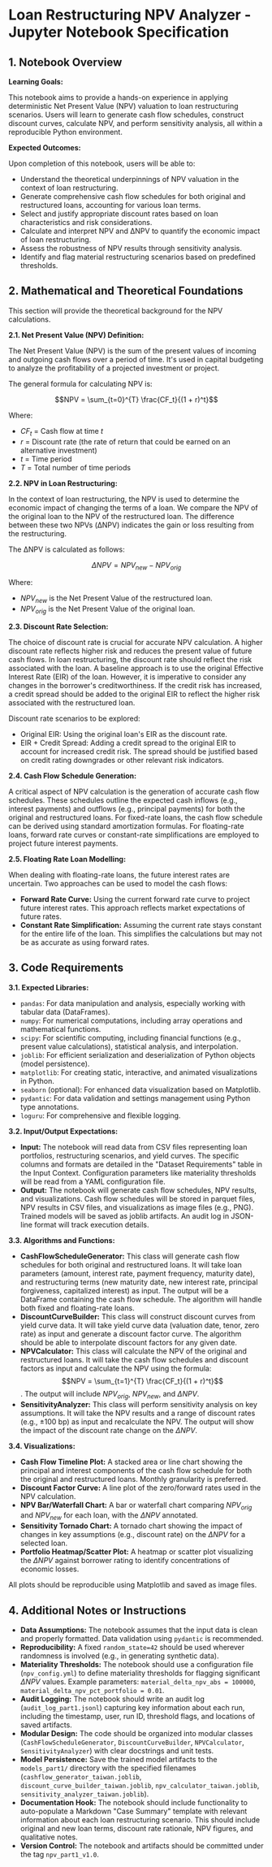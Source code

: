 
# Loan Restructuring NPV Analyzer - Jupyter Notebook Specification

## 1. Notebook Overview

**Learning Goals:**

This notebook aims to provide a hands-on experience in applying deterministic Net Present Value (NPV) valuation to loan restructuring scenarios.  Users will learn to generate cash flow schedules, construct discount curves, calculate NPV, and perform sensitivity analysis, all within a reproducible Python environment.

**Expected Outcomes:**

Upon completion of this notebook, users will be able to:

*   Understand the theoretical underpinnings of NPV valuation in the context of loan restructuring.
*   Generate comprehensive cash flow schedules for both original and restructured loans, accounting for various loan terms.
*   Select and justify appropriate discount rates based on loan characteristics and risk considerations.
*   Calculate and interpret NPV and ΔNPV to quantify the economic impact of loan restructuring.
*   Assess the robustness of NPV results through sensitivity analysis.
*   Identify and flag material restructuring scenarios based on predefined thresholds.

## 2. Mathematical and Theoretical Foundations

This section will provide the theoretical background for the NPV calculations.

**2.1. Net Present Value (NPV) Definition:**

The Net Present Value (NPV) is the sum of the present values of incoming and outgoing cash flows over a period of time.  It's used in capital budgeting to analyze the profitability of a projected investment or project.

The general formula for calculating NPV is:

$$NPV = \sum_{t=0}^{T} \frac{CF_t}{(1 + r)^t}$$

Where:

*   $CF_t$ = Cash flow at time *t*
*   *r* = Discount rate (the rate of return that could be earned on an alternative investment)
*   *t* = Time period
*   *T* = Total number of time periods

**2.2. NPV in Loan Restructuring:**

In the context of loan restructuring, the NPV is used to determine the economic impact of changing the terms of a loan. We compare the NPV of the original loan to the NPV of the restructured loan. The difference between these two NPVs (ΔNPV) indicates the gain or loss resulting from the restructuring.

The ΔNPV is calculated as follows:

$$ \Delta NPV = NPV_{new} - NPV_{orig} $$

Where:

*   $NPV_{new}$ is the Net Present Value of the restructured loan.
*   $NPV_{orig}$ is the Net Present Value of the original loan.

**2.3. Discount Rate Selection:**

The choice of discount rate is crucial for accurate NPV calculation.  A higher discount rate reflects higher risk and reduces the present value of future cash flows.  In loan restructuring, the discount rate should reflect the risk associated with the loan. A baseline approach is to use the original Effective Interest Rate (EIR) of the loan. However, it is imperative to consider any changes in the borrower's creditworthiness. If the credit risk has increased, a credit spread should be added to the original EIR to reflect the higher risk associated with the restructured loan.

Discount rate scenarios to be explored:

*   Original EIR:  Using the original loan's EIR as the discount rate.
*   EIR + Credit Spread: Adding a credit spread to the original EIR to account for increased credit risk.  The spread should be justified based on credit rating downgrades or other relevant risk indicators.

**2.4. Cash Flow Schedule Generation:**

A critical aspect of NPV calculation is the generation of accurate cash flow schedules. These schedules outline the expected cash inflows (e.g., interest payments) and outflows (e.g., principal payments) for both the original and restructured loans. For fixed-rate loans, the cash flow schedule can be derived using standard amortization formulas.  For floating-rate loans, forward rate curves or constant-rate simplifications are employed to project future interest payments.

**2.5. Floating Rate Loan Modelling:**

When dealing with floating-rate loans, the future interest rates are uncertain. Two approaches can be used to model the cash flows:

*   **Forward Rate Curve:**  Using the current forward rate curve to project future interest rates.  This approach reflects market expectations of future rates.
*   **Constant Rate Simplification:** Assuming the current rate stays constant for the entire life of the loan. This simplifies the calculations but may not be as accurate as using forward rates.

## 3. Code Requirements

**3.1. Expected Libraries:**

*   `pandas`: For data manipulation and analysis, especially working with tabular data (DataFrames).
*   `numpy`: For numerical computations, including array operations and mathematical functions.
*   `scipy`: For scientific computing, including financial functions (e.g., present value calculations), statistical analysis, and interpolation.
*   `joblib`: For efficient serialization and deserialization of Python objects (model persistence).
*   `matplotlib`: For creating static, interactive, and animated visualizations in Python.
*   `seaborn` (optional): For enhanced data visualization based on Matplotlib.
*   `pydantic`: For data validation and settings management using Python type annotations.
*   `loguru`: For comprehensive and flexible logging.

**3.2. Input/Output Expectations:**

*   **Input:** The notebook will read data from CSV files representing loan portfolios, restructuring scenarios, and yield curves.  The specific columns and formats are detailed in the "Dataset Requirements" table in the Input Context. Configuration parameters like materiality thresholds will be read from a YAML configuration file.
*   **Output:** The notebook will generate cash flow schedules, NPV results, and visualizations.  Cash flow schedules will be stored in parquet files, NPV results in CSV files, and visualizations as image files (e.g., PNG). Trained models will be saved as joblib artifacts.  An audit log in JSON-line format will track execution details.

**3.3. Algorithms and Functions:**

*   **CashFlowScheduleGenerator:**  This class will generate cash flow schedules for both original and restructured loans.  It will take loan parameters (amount, interest rate, payment frequency, maturity date), and restructuring terms (new maturity date, new interest rate, principal forgiveness, capitalized interest) as input.  The output will be a DataFrame containing the cash flow schedule.  The algorithm will handle both fixed and floating-rate loans.
*   **DiscountCurveBuilder:** This class will construct discount curves from yield curve data. It will take yield curve data (valuation date, tenor, zero rate) as input and generate a discount factor curve.  The algorithm should be able to interpolate discount factors for any given date.
*   **NPVCalculator:** This class will calculate the NPV of the original and restructured loans. It will take the cash flow schedules and discount factors as input and calculate the NPV using the formula: $$NPV = \sum_{t=1}^{T} \frac{CF_t}{(1 + r)^t}$$.  The output will include $NPV_{orig}$, $NPV_{new}$, and $\Delta NPV$.
*   **SensitivityAnalyzer:** This class will perform sensitivity analysis on key assumptions. It will take the NPV results and a range of discount rates (e.g., ±100 bp) as input and recalculate the NPV. The output will show the impact of the discount rate change on the $\Delta NPV$.

**3.4. Visualizations:**

*   **Cash Flow Timeline Plot:**  A stacked area or line chart showing the principal and interest components of the cash flow schedule for both the original and restructured loans.  Monthly granularity is preferred.
*   **Discount Factor Curve:** A line plot of the zero/forward rates used in the NPV calculation.
*   **NPV Bar/Waterfall Chart:** A bar or waterfall chart comparing $NPV_{orig}$ and $NPV_{new}$ for each loan, with the $\Delta NPV$ annotated.
*   **Sensitivity Tornado Chart:**  A tornado chart showing the impact of changes in key assumptions (e.g., discount rate) on the $\Delta NPV$ for a selected loan.
*   **Portfolio Heatmap/Scatter Plot:** A heatmap or scatter plot visualizing the $\Delta NPV$ against borrower rating to identify concentrations of economic losses.

All plots should be reproducible using Matplotlib and saved as image files.

## 4. Additional Notes or Instructions

*   **Data Assumptions:** The notebook assumes that the input data is clean and properly formatted.  Data validation using `pydantic` is recommended.
*   **Reproducibility:**  A fixed `random_state=42` should be used wherever randomness is involved (e.g., in generating synthetic data).
*   **Materiality Thresholds:**  The notebook should use a configuration file (`npv_config.yml`) to define materiality thresholds for flagging significant $\Delta NPV$ values. Example parameters: `material_delta_npv_abs = 100000`, `material_delta_npv_pct_portfolio = 0.01`.
*   **Audit Logging:**  The notebook should write an audit log (`audit_log_part1.jsonl`) capturing key information about each run, including the timestamp, user, run ID, threshold flags, and locations of saved artifacts.
*   **Modular Design:**  The code should be organized into modular classes (`CashFlowScheduleGenerator`, `DiscountCurveBuilder`, `NPVCalculator`, `SensitivityAnalyzer`) with clear docstrings and unit tests.
*   **Model Persistence:** Save the trained model artifacts to the `models_part1/` directory with the specified filenames (`cashflow_generator_taiwan.joblib`, `discount_curve_builder_taiwan.joblib`, `npv_calculator_taiwan.joblib`, `sensitivity_analyzer_taiwan.joblib`).
*   **Documentation Hook:**  The notebook should include functionality to auto-populate a Markdown "Case Summary" template with relevant information about each loan restructuring scenario. This should include original and new loan terms, discount rate rationale, NPV figures, and qualitative notes.
*   **Version Control:** The notebook and artifacts should be committed under the tag `npv_part1_v1.0`.

